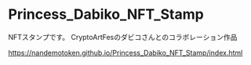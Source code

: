 # Princess_Dabiko_NFT_Stamp
NFTスタンプです。
CryptoArtFesのダビコさんとのコラボレーション作品  

https://nandemotoken.github.io/Princess_Dabiko_NFT_Stamp/index.html
